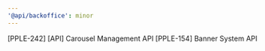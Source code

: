 ```yaml
---
'@api/backoffice': minor
---
```


[PPLE-242] [API] Carousel Management API
[PPLE-154] Banner System API